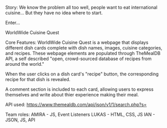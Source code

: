 Story:
We know the problem all too well, people want to eat international cuisine… But they have no idea where to start.

Enter…

WorldWide Cuisine Quest

Core Features:
WorldWide Cuisine Quest is a webpage that displays different dish cards complete with dish names, images, cuisine categories, and recipes. These webpage elements are populated through TheMealDB API, a self described "open, crowd-sourced database of recipes from around the world."

When the user clicks on a dish card's "recipe" button, the corresponding recipe for that dish is revealed.

A comment section is included to each card, allowing users to express themselves and write about thier experience making their meal.

API used:
https://www.themealdb.com/api/json/v1/1/search.php?s=


Team roles:
AMIRA - JS, Event Listeners
LUKAS - HTML, CSS, JS
IAN - JSON, JS, API